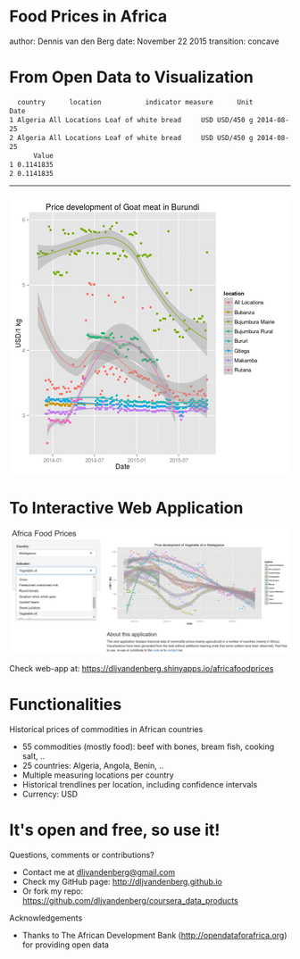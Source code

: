 Food Prices in Africa
========================================================
author: Dennis van den Berg
date: November 22 2015
transition: concave



From Open Data to Visualization
========================================================


```
  country      location           indicator measure      Unit       Date
1 Algeria All Locations Loaf of white bread     USD USD/450 g 2014-08-25
2 Algeria All Locations Loaf of white bread     USD USD/450 g 2014-08-25
      Value
1 0.1141835
2 0.1141835
```
***
![plot of chunk unnamed-chunk-2](africafoodprices-figure/unnamed-chunk-2-1.png) 


To Interactive Web Application
========================================================

![print screen](app_printscreen.png)

Check web-app at: https://dljvandenberg.shinyapps.io/africafoodprices


Functionalities
========================================================

Historical prices of commodities in African countries

* 55 commodities (mostly food): beef with bones, bream fish, cooking salt, ..
* 25 countries: Algeria, Angola, Benin, ..
* Multiple measuring locations per country
* Historical trendlines per location, including confidence intervals
* Currency: USD


It's open and free, so use it!
========================================================

Questions, comments or contributions?
* Contact me at dljvandenberg@gmail.com
* Check my GitHub page: http://dljvandenberg.github.io
* Or fork my repo: https://github.com/dljvandenberg/coursera_data_products

Acknowledgements
* Thanks to The African Development Bank (http://opendataforafrica.org) for providing open data
